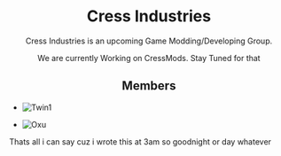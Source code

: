 <h1 align="center">Cress Industries</h1>

<p align="center">Cress Industries is an upcoming Game Modding/Developing Group.</p>
<p align="center">We are currently Working on CressMods. Stay Tuned for that</p>
<h2 align="center">Members</h2>

- ![Twin1](https://github.com/Twin1YT)

- ![Oxu](https://github.com/orgs/CressIndustries/people/Oxuu1)

Thats all i can say cuz i wrote this at 3am so goodnight or day whatever
